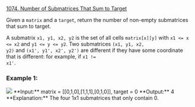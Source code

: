 [1074. Number of Submatrices That Sum to Target](https://leetcode.com/problems/number-of-submatrices-that-sum-to-target)

Given a <code>matrix</code> and a <code>target</code>, return the number of non-empty submatrices that sum to target.

A submatrix <code>x1, y1, x2, y2</code> is the set of all cells <code>matrix[x][y]</code> with <code>x1 <= x <= x2</code> and <code>y1 <= y <= y2</code>.
Two submatrices <code>(x1, y1, x2, y2)</code> and <code>(x1', y1', x2', y2')</code> are different if they have some coordinate that is different: for example, if <code>x1 != x1'</code>.

### **Example 1:**
<img src = "https://assets.leetcode.com/uploads/2020/09/02/mate1.jpg" />
**Input:** matrix = [[0,1,0],[1,1,1],[0,1,0]], target = 0
**Output:** 4
**Explanation:** The four 1x1 submatrices that only contain 0.
